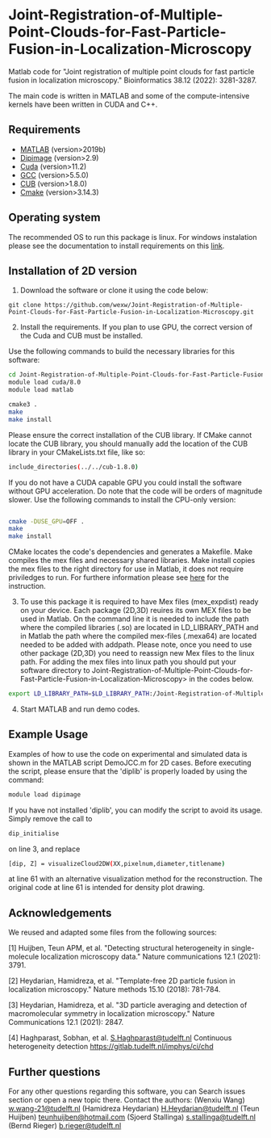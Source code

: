 # Joint-Registration-of-Multiple-Point-Clouds-for-Fast-Particle-Fusion-in-Localization-Microscopy
Matlab code for "Joint registration of multiple point clouds for fast particle fusion in localization microscopy." Bioinformatics 38.12 (2022): 3281-3287.

The main code is written in MATLAB and some of the compute-intensive kernels have been written in CUDA and C++.

## Requirements

* [MATLAB](https://www.mathworks.com/products/matlab.html) (version>2019b)
* [Dipimage](http://www.diplib.org/) (version>2.9)
* [Cuda](https://developer.nvidia.com/cuda-downloads) (version>11.2)
* [GCC](https://gcc.gnu.org/) (version>5.5.0)
* [CUB](https://nvlabs.github.io/cub/) (version>1.8.0)
* [Cmake](https://cmake.org/) (version>3.14.3)

## Operating system

The recommended OS to run this package is linux. For windows instalation please see the documentation to install requirements on this [link](https://github.com/imphys/smlm_datafusion3d).

## Installation of 2D version

1. Download the software or clone it using the code below: 

``` git clone https://github.com/wexw/Joint-Registration-of-Multiple-Point-Clouds-for-Fast-Particle-Fusion-in-Localization-Microscopy.git ```

2. Install the requirements. If you plan to use GPU, the correct version of the Cuda and CUB must be installed. 


Use the following commands to build the necessary libraries for this software:

```bash
cd Joint-Registration-of-Multiple-Point-Clouds-for-Fast-Particle-Fusion-in-Localization-Microscopy/2dCode
module load cuda/8.0
module load matlab

cmake3 .
make
make install
````

Please ensure the correct installation of the CUB library. If CMake cannot locate the CUB library, you should manually add the location of the CUB library in your CMakeLists.txt file, like so:
````bash
include_directories(../../cub-1.8.0)
````
If you do not have a CUDA capable GPU you could install the software without GPU acceleration. Do note that the code will be orders of magnitude slower. Use the following commands to install the CPU-only version:
```bash

cmake -DUSE_GPU=OFF .
make
make install
```

CMake locates the code's dependencies and generates a Makefile. Make compiles the mex files and necessary shared libraries. Make install copies the mex files to the right directory for use in Matlab, it does not require priviledges to run.
For furthere information please see [here](https://github.com/imphys/smlm_datafusion3d) for the instruction.

3. To use this package it is required to have Mex files (mex_expdist) ready on your device. Each package (2D,3D) reuires its own MEX files to be used in Matlab. On the command line it is needed to include the path where the compiled libraries (.so) are located in LD_LIBRARY_PATH and in Matlab the path where the compiled mex-files (.mexa64)  are located needed to be added with addpath. Please note, once you need to use other package (2D,3D) you need to reassign new Mex files to the linux path. For adding the mex files into linux path you should put your software directory to Joint-Registration-of-Multiple-Point-Clouds-for-Fast-Particle-Fusion-in-Localization-Microscopy> in the codes below.

```bash
export LD_LIBRARY_PATH=$LD_LIBRARY_PATH:/Joint-Registration-of-Multiple-Point-Clouds-for-Fast-Particle-Fusion-in-Localization-Microscopy/2dCode
````

4. Start MATLAB and run demo codes.

## Example Usage
Examples of how to use the code on experimental and simulated data is shown in the MATLAB script DemoJCC.m for 2D cases.
Before executing the script, please ensure that the 'diplib' is properly loaded by using the command:
```bash
module load dipimage
````

If you have not installed 'diplib', you can modify the script to avoid its usage. Simply remove the call to 
```bash
dip_initialise
```
on line 3, and replace 
```bash
[dip, Z] = visualizeCloud2DW(XX,pixelnum,diameter,titlename) 
```
at line 61 with an alternative visualization method for the reconstruction. The original code at line 61 is intended for density plot drawing.
## Acknowledgements

We reused and adapted some files from the following sources:

[1] Huijben, Teun APM, et al. "Detecting structural heterogeneity in single-molecule localization microscopy data." Nature communications 12.1 (2021): 3791.

[2] Heydarian, Hamidreza, et al. "Template-free 2D particle fusion in localization microscopy." Nature methods 15.10 (2018): 781-784.

[3] Heydarian, Hamidreza, et al. "3D particle averaging and detection of macromolecular symmetry in localization microscopy." Nature Communications 12.1 (2021): 2847.

[4] Haghparast, Sobhan, et al. <S.Haghparast@tudelft.nl>  Continuous heterogeneity detection https://gitlab.tudelft.nl/imphys/ci/chd
## Further questions
For any other questions regarding this software, you can
Search issues section or open a new topic there.
Contact the authors: 
(Wenxiu Wang) w.wang-21@tudelft.nl
(Hamidreza Heydarian) H.Heydarian@tudelft.nl
(Teun Huijben) teunhuijben@hotmail.com
(Sjoerd Stallinga) s.stallinga@tudelft.nl
(Bernd Rieger) b.rieger@tudelft.nl
